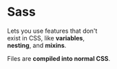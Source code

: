 # Sass

Lets you use features that don't <br>exist in CSS, like **variables**, <br>**nesting**, and **mixins**.

Files are **compiled into normal CSS**.